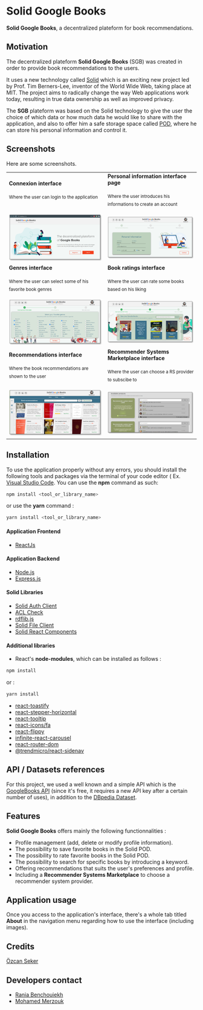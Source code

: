 # Solid Google Books
**Solid Google Books**, a decentralized plateform for book recommendations.

## Motivation
The decentralized plateform **Solid Google Books** (SGB) was created in order to provide book recommendations to the users. 

It uses a new technology called [Solid](https://solidproject.org/) which is an exciting new project led by Prof. Tim Berners-Lee, inventor of the World Wide Web, taking place at MIT. The project aims to radically change the way Web applications work today, resulting in true data ownership as well as improved privacy. 

The **SGB** plateform was based on the Solid technology to give the user the choice of which data or how much data he would like to share with the application, and also to offer him a safe storage space called [POD](https://solid.community/), where he can store his personal information and control it. 

## Screenshots

Here are some screenshots. 

<table>
  <tr>
    <td>
        <b>Connexion interface</b>
        <p><sub>Where the user can login to the application</sub></p>
    </td>
    <td>
        <b>Personal information interface page</b>
        <p><sub>Where the user introduces his informations to create an account</sub></p>
    </td>
  </tr>
  <tr>
    <td><img src="screenshots/Picture1.png" width="470"/></td>
    <td><img src="screenshots/Picture2.png" width="470"/></td>
  </tr>
  <tr>
    <td>
        <b>Genres interface</b>
        <p><sub>Where the user can select some of his favorite book genres</sub></p>
    </td>
    <td>
        <b>Book ratings interface</b>
        <p><sub>Where the user can rate some books based on his liking</sub></p>
    </td>
  </tr>
  <tr>
    <td><img src="screenshots/Picture3.png" width="470"/></td>
    <td><img src="screenshots/Picture4.png" width="470"/></td>
  </tr>
  <tr>
    <td>
        <b>Recommendations interface</b>
        <p><sub>Where the book recommendations are shown to the user</sub></p>
    </td>
    <td>
        <b>Recommender Systems Marketplace interface</b>
        <p><sub>Where the user can choose a RS provider to subscibe to</sub></p>
    </td>
  </tr>
  <tr>
    <td><img src="screenshots/Picture5.png" width="470"/></td>
    <td><img src="screenshots/Picture6.png" width="470"/></td>
  </tr>
 </table>
 
## Installation

To use the application properly without any errors, you should install the following tools and packages via the terminal of your code editor ( Ex. [Visual Studio Code](https://code.visualstudio.com/download). 
You can use the **npm** command as such:

```bash
npm install <tool_or_library_name>
```
or use the **yarn** command :
```bash
yarn install <tool_or_library_name>
```

#### Application Frontend
  - [ReactJs](https://fr.reactjs.org/)
#### Application Backend
  - [Node.js](https://nodejs.org/en/)
  - [Express.js](https://expressjs.com/fr/)
#### Solid Libraries
  - [Solid Auth Client](https://github.com/solid/solid-auth-client)
  - [ACL Check](https://github.com/solid/acl-check)
  - [rdflib.js](https://github.com/linkeddata/rdflib.js/)
  - [Solid File Client](https://github.com/jeff-zucker/solid-file-client)
  - [Solid React Components](https://github.com/solid/react-components)
#### Additional libraries
  - React's **node-modules**, which can be installed as follows : 
```bash
npm install
```
or : 
```bash
yarn install
```
  - [react-toastify](https://www.npmjs.com/package/react-toastify)
  - [react-stepper-horizontal](https://www.npmjs.com/package/react-stepper-horizontal)
  - [react-tooltip](https://www.npmjs.com/package/react-tooltip)
  - [react-icons/fa](https://react-icons.github.io/react-icons/)
  - [react-flippy](https://www.npmjs.com/package/react-flippy)
  - [infinite-react-carousel](https://www.npmjs.com/package/infinite-react-carousel)
  - [react-router-dom](https://reactrouter.com/web/guides/quick-start)
  - [@trendmicro/react-sidenav](https://www.npmjs.com/package/@trendmicro/react-sidenav)
 
   
## API / Datasets references

For this project, we used a well known and a simple API which is the [GoogleBooks API](https://developers.google.com/books/docs/v1/getting_started) (since it's free, it requires a new API key after a certain number of uses), in addition to the [DBpedia Dataset](https://wiki.dbpedia.org/).

## Features

**Solid Google Books** offers mainly the following functionnalities : 

- Profile management (add, delete or modify profile information).
- The possibility to save favorite books in the Solid POD.
- The possibility to rate favorite books in the Solid POD.
- The possibility to search for specific books by introducing a keyword.
- Offering recommendations that suits the user's preferences and profile.
- Including a **Recommender Systems Marketplace** to choose a recommender system provider.

## Application usage
Once you access to the application's interface, there's a whole tab titled **About** in the navigation menu regarding how to use the interface (including images).

## Credits
  [Özcan Seker](https://github.com/ozcanseker/Social-linked-beer)
  
## Developers contact
  - [Rania Benchouiekh](https://github.com/RaniaBenchouiekh)
  - [Mohamed Merzouk](https://github.com/Mohamed-MERZOUK)
